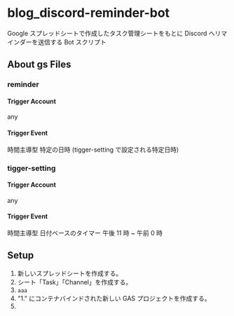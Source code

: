 # blog_discord-reminder-bot
Google スプレッドシートで作成したタスク管理シートをもとに Discord へリマインダーを送信する Bot スクリプト

## About gs Files
### reminder
#### Trigger Account
any
#### Trigger Event
時間主導型 特定の日時 (tigger-setting で設定される特定日時)

### tigger-setting
#### Trigger Account
any
#### Trigger Event
時間主導型 日付ベースのタイマー 午後 11 時 ~ 午前 0 時

## Setup
1. 新しいスプレッドシートを作成する。
2. シート「Task」「Channel」を作成する。
3. `aaa` 
4. "1." にコンテナバインドされた新しい GAS プロジェクトを作成する。
5. 
